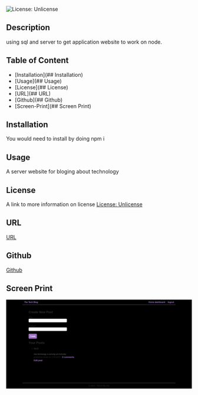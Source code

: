
![License: Unlicense](https://img.shields.io/badge/license-Unlicense-blue.svg)

## Description
using sql and server to get application website to work on node. 

## Table of Content
- [Installation](## Installation)
- [Usage](## Usage)
- [License](## License)
- [URL](## URL)
- [Github](## Github)
- [Screen-Print](## Screen Print)

## Installation
You would need to install by doing 
npm i 

## Usage
A server website for bloging about technology

## License
A link to more information on license
[License: Unlicense](http://unlicense.org/)

## URL
[URL](https://git.heroku.com/techblog1.git)
## Github
[Github](https://github.com/hkim84/14-mvc-tech-blog)

## Screen Print
![image](/images/Web%20capture_16-1-2023_15453_localhost.jpeg)